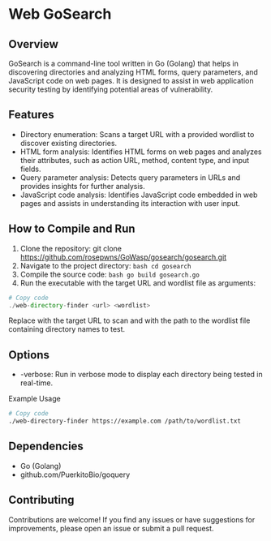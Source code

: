 # Web GoSearch 

## Overview
GoSearch is a command-line tool written in Go (Golang) that helps in discovering directories and analyzing HTML forms, query parameters, and JavaScript code on web pages. It is designed to assist in web application security testing by identifying potential areas of vulnerability.

## Features
- Directory enumeration: Scans a target URL with a provided wordlist to discover existing directories.
- HTML form analysis: Identifies HTML forms on web pages and analyzes their attributes, such as action URL, method, content type, and input fields.
- Query parameter analysis: Detects query parameters in URLs and provides insights for further analysis.
- JavaScript code analysis: Identifies JavaScript code embedded in web pages and assists in understanding its interaction with user input.
## How to Compile and Run
1. Clone the repository: git clone https://github.com/rosepwns/GoWasp/gosearch/gosearch.git
2. Navigate to the project directory: ```bash cd gosearch ```
3. Compile the source code: ```bash go build gosearch.go```
4. Run the executable with the target URL and wordlist file as arguments:

```php
# Copy code
./web-directory-finder <url> <wordlist>
```
Replace <url> with the target URL to scan and <wordlist> with the path to the wordlist file containing directory names to test.

## Options
- -verbose: Run in verbose mode to display each directory being tested in real-time.

Example Usage
```bash
# Copy code
./web-directory-finder https://example.com /path/to/wordlist.txt
```
## Dependencies
- Go (Golang)
- github.com/PuerkitoBio/goquery

## Contributing
Contributions are welcome! If you find any issues or have suggestions for improvements, please open an issue or submit a pull request.
